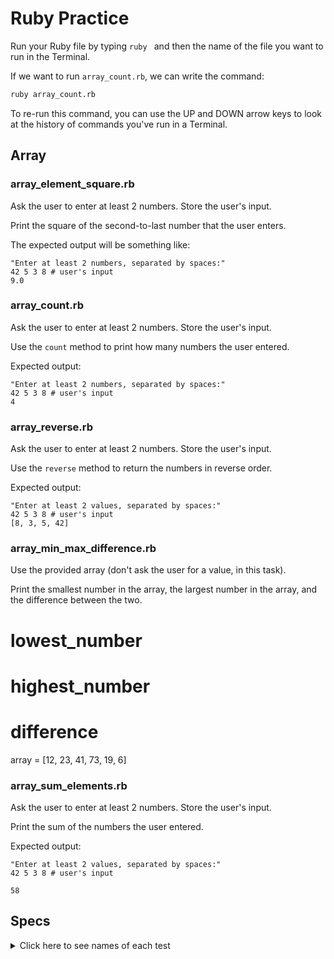 # Ruby Practice

Run your Ruby file by typing `ruby ` and then the name of the file you want to run in the Terminal.

If we want to run `array_count.rb`, we can write the command:

```bash
ruby array_count.rb
```

To re-run this command, you can use the UP and DOWN arrow keys to look at the history of commands you've run in a Terminal.

## Array

### array_element_square.rb

Ask the user to enter at least 2 numbers. Store the user's input.

Print the square of the second-to-last number that the user enters.

The expected output will be something like:

```
"Enter at least 2 numbers, separated by spaces:"
42 5 3 8 # user's input
9.0
```

### array_count.rb

Ask the user to enter at least 2 numbers. Store the user's input.

Use the `count` method to print how many numbers the user entered.

Expected output:

```
"Enter at least 2 numbers, separated by spaces:"
42 5 3 8 # user's input
4
```

### array_reverse.rb

Ask the user to enter at least 2 numbers. Store the user's input.

Use the `reverse` method to return the numbers in reverse order.

Expected output: 

```
"Enter at least 2 values, separated by spaces:"
42 5 3 8 # user's input
[8, 3, 5, 42]
```

### array_min_max_difference.rb

Use the provided array (don't ask the user for a value, in this task).

Print the smallest number in the array, the largest number in the array, and the difference between the two.
 
#   lowest_number
#   highest_number
#   difference

array = [12, 23, 41, 73, 19, 6]

### array_sum_elements.rb

Ask the user to enter at least 2 numbers. Store the user's input.

Print the sum of the numbers the user entered.

Expected output: 

```
"Enter at least 2 values, separated by spaces:"
42 5 3 8 # user's input

58
```

## Specs

<details>
  <summary>Click here to see names of each test</summary>

array_count.rb should output '2' given the input '2 9' 

array_count.rb should output '9' given the input '9 12 8 25 16 78 64 0 27' 

array_count.rb should output '5' given the input '9 80 17 28 36' 

array_element_square.rb should output '4.0' given the input '9 2 7' 

array_element_square.rb should output '9.0' given the input '6 4 6 6 6 3 2' 

array_element_square.rb should output '18.49' given the input '3.2 -1.1 -4.3 8.4' 

array_min_max_difference.rb should output '6', '73', and '67' on separate lines 

array_reverse.rb should output '['hello', 'zebra', '35', 'banana']' given the input 'banana 35 zebra hello'. 

array_reverse.rb should output '[4, 3, 2, 1]' given the input '1 2 3 4'. 

array_sum_elements.rb should output '151' 

</details>
